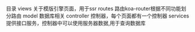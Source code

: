 目录
views 关于模版引擎页面，用于ssr
routes 路由koa-router根据不同功能划分路由
model 数据库相关
controller 控制器，每个页面都有一个控制器
services 提供接口服务，控制器中可以使用服务器数据,用于查询数据库

